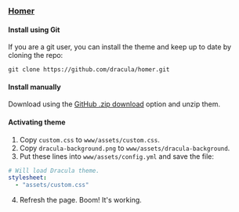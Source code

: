 ### [Homer](https://github.com/bastienwirtz/homer)

#### Install using Git

If you are a git user, you can install the theme and keep up to date by cloning the repo:

    git clone https://github.com/dracula/homer.git

#### Install manually

Download using the [GitHub .zip download](https://github.com/dracula/homer/archive/master.zip) option and unzip them.

#### Activating theme

1. Copy ``custom.css`` to ``www/assets/custom.css``.
2. Copy ``dracula-background.png`` to ``www/assets/dracula-background``.
3. Put these lines into ``www/assets/config.yml`` and save the file:

```yml
# Will load Dracula theme.
stylesheet:
  - "assets/custom.css"
```

4. Refresh the page. Boom! It's working.
